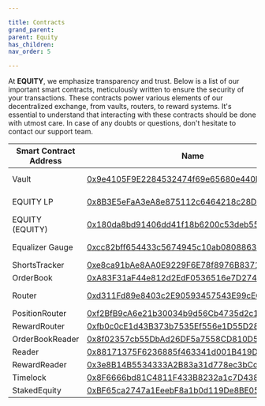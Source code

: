 ```yaml
---

title: Contracts
grand_parent:
parent: Equity
has_children:
nav_order: 5

---
```


At **EQUITY**, we emphasize transparency and trust. Below is a list of our important smart contracts, meticulously written to ensure the security of your transactions. These contracts power various elements of our decentralized exchange, from vaults, routers, to reward systems. It's essential to understand that interacting with these contracts should be done with utmost care. In case of any doubts or questions, don't hesitate to contact our support team.


Smart Contract Address | Name | More Information
---- | ---- | ----
Vault            | [0x9e4105F9E2284532474f69e65680e440F4C91cb8](https://ftmscan.com/address/0x9e4105F9E2284532474f69e65680e440F4C91cb8) | Main Vault holding Assets
EQUITY LP        | [0x8B3E5eFaA3eA8e875112c6464218c28Db8F0b4d9](https://ftmscan.com/address/0x8B3E5eFaA3eA8e875112c6464218c28Db8F0b4d9) | ERaw LP, never held by User
EQUITY (EQUITY)  | [0x180da8bd91406dd41f18b6200c53deb553f86180](https://ftmscan.com/address/0x180da8bd91406dd41f18b6200c53deb553f86180) | Tokenized EQUITY Receipt
Equalizer Gauge  | [0xcc82bff654433c5674945c10ab0808863d4c8c48](https://ftmscan.com/address/0xcc82bff654433c5674945c10ab0808863d4c8c48) | Stake EQUITY, Earn EQUAL
ShortsTracker    | [0xe8ca91bAe8AA0E9229F6E78f8976B837134b60E8](https://ftmscan.com/address/0xe8ca91bAe8AA0E9229F6E78f8976B837134b60E8) | ShortsTracker
OrderBook        | [0xA83F31aF44e812d2EdF0536516e7D274cd7301B8](https://ftmscan.com/address/0xA83F31aF44e812d2EdF0536516e7D274cd7301B8) | OrderBook
Router           | [0xd311Fd89e8403c2E90593457543E99cECc70D511](https://ftmscan.com/address/0xd311Fd89e8403c2E90593457543E99cECc70D511) | Router For Making Swaps
PositionRouter   | [0xf2BfB9cA6e21b30034b9d56Cb4735d2c180cC7e1](https://ftmscan.com/address/0xf2BfB9cA6e21b30034b9d56Cb4735d2c180cC7e1) | PositionRouter
RewardRouter     | [0xfb0c0cE1d43B373b7535Ef556e1D55D285156887](https://ftmscan.com/address/0xfb0c0cE1d43B373b7535Ef556e1D55D285156887) | RewardRouter
OrderBookReader  | [0x8f02357cb55DbAd26DF5a7558CD810D5D0f05f43](https://ftmscan.com/address/0x8f02357cb55DbAd26DF5a7558CD810D5D0f05f43) | OrderBookReader
Reader           | [0x88171375F6236885f463341d001B419D477eDB74](https://ftmscan.com/address/0x88171375F6236885f463341d001B419D477eDB74) | Reader
RewardReader     | [0x3e8B14B5534333A2B83a31d778ec3bCd9dc946f4](https://ftmscan.com/address/0x3e8B14B5534333A2B83a31d778ec3bCd9dc946f4) | RewardReader
Timelock         | [0x8F6666bd81C4811F433B8232a1c7D4383f11b2dC](https://ftmscan.com/address/0x8F6666bd81C4811F433B8232a1c7D4383f11b2dC) | Timelock
StakedEquity     | [0xBF65ca2747a1EeebF8a1b0d119De8BE0540c57Cb](https://ftmscan.com/address/0xBF65ca2747a1EeebF8a1b0d119De8BE0540c57Cb) | StakedEquity
